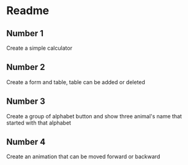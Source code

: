 # Readme

## Number 1
Create a simple calculator

## Number 2
Create a form and table, table can be added or deleted

## Number 3
Create a group of alphabet button and show three animal's name that started with that alphabet

## Number 4
Create an animation that can be moved forward or backward
